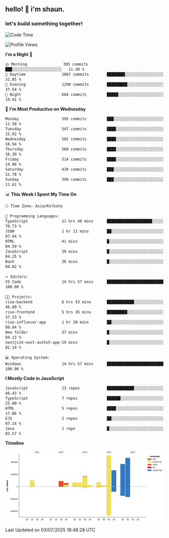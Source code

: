 ## hello! 👋 i'm shaun. 
### let's build something together!
<!--START_SECTION:waka-->
![Code Time](http://img.shields.io/badge/Code%20Time-288%20hrs%2011%20mins-blue)

![Profile Views](http://img.shields.io/badge/Profile%20Views-0-blue)

**I'm a Night 🦉** 

```text
🌞 Morning                395 commits         ███░░░░░░░░░░░░░░░░░░░░░░   11.50 % 
🌆 Daytime                1067 commits        ████████░░░░░░░░░░░░░░░░░   31.05 % 
🌃 Evening                1290 commits        █████████░░░░░░░░░░░░░░░░   37.54 % 
🌙 Night                  684 commits         █████░░░░░░░░░░░░░░░░░░░░   19.91 % 
```
📅 **I'm Most Productive on Wednesday** 

```text
Monday                   395 commits         ███░░░░░░░░░░░░░░░░░░░░░░   11.50 % 
Tuesday                  547 commits         ████░░░░░░░░░░░░░░░░░░░░░   15.92 % 
Wednesday                582 commits         ████░░░░░░░░░░░░░░░░░░░░░   16.94 % 
Thursday                 560 commits         ████░░░░░░░░░░░░░░░░░░░░░   16.30 % 
Friday                   514 commits         ████░░░░░░░░░░░░░░░░░░░░░   14.96 % 
Saturday                 439 commits         ███░░░░░░░░░░░░░░░░░░░░░░   12.78 % 
Sunday                   399 commits         ███░░░░░░░░░░░░░░░░░░░░░░   11.61 % 
```


📊 **This Week I Spent My Time On** 

```text
🕑︎ Time Zone: Asia/Kolkata

💬 Programming Languages: 
TypeScript               11 hrs 46 mins      ████████████████████░░░░░   78.73 % 
JSON                     1 hr 11 mins        ██░░░░░░░░░░░░░░░░░░░░░░░   07.94 % 
HTML                     41 mins             █░░░░░░░░░░░░░░░░░░░░░░░░   04.59 % 
JavaScript               38 mins             █░░░░░░░░░░░░░░░░░░░░░░░░   04.25 % 
Bash                     36 mins             █░░░░░░░░░░░░░░░░░░░░░░░░   04.02 % 

🔥 Editors: 
VS Code                  14 hrs 57 mins      █████████████████████████   100.00 % 

🐱‍💻 Projects: 
rise-backend             6 hrs 53 mins       ████████████░░░░░░░░░░░░░   46.09 % 
rise-frontend            5 hrs 35 mins       █████████░░░░░░░░░░░░░░░░   37.33 % 
rise-influncer-app       1 hr 28 mins        ██░░░░░░░░░░░░░░░░░░░░░░░   09.84 % 
New folder               37 mins             █░░░░░░░░░░░░░░░░░░░░░░░░   04.13 % 
nextjs14-next-authv5-app-19 mins             █░░░░░░░░░░░░░░░░░░░░░░░░   02.14 % 

💻 Operating System: 
Windows                  14 hrs 57 mins      █████████████████████████   100.00 % 
```

**I Mostly Code in JavaScript** 

```text
JavaScript               13 repos            ████████████░░░░░░░░░░░░░   46.43 % 
TypeScript               7 repos             ██████░░░░░░░░░░░░░░░░░░░   25.00 % 
HTML                     5 repos             ████░░░░░░░░░░░░░░░░░░░░░   17.86 % 
EJS                      2 repos             ██░░░░░░░░░░░░░░░░░░░░░░░   07.14 % 
Java                     1 repo              █░░░░░░░░░░░░░░░░░░░░░░░░   03.57 % 
```



**Timeline**

![Lines of Code chart](https://raw.githubusercontent.com/ShaunDaniel/ShaunDaniel/main/assets/bar_graph.png)


 Last Updated on 03/07/2025 18:48:28 UTC
<!--END_SECTION:waka-->
